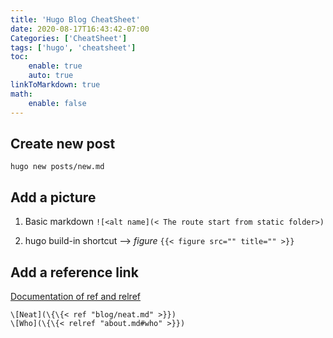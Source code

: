 ```yaml
---
title: 'Hugo Blog CheatSheet'
date: 2020-08-17T16:43:42-07:00
Categories: ['CheatSheet']
tags: ['hugo', 'cheatsheet']
toc:
    enable: true
    auto: true
linkToMarkdown: true
math:
    enable: false
---
```


## Create new post

`hugo new posts/new.md`

## Add a picture

1.  Basic markdown
    `![<alt name](< The route start from static folder>)`

2.  hugo build-in shortcut --> _figure_
    `{{< figure src="" title="" >}}`

## Add a reference link

[Documentation of ref and relref](https://gohugo.io/content-management/shortcodes#ref-and-relref)

```
\[Neat](\{\{< ref "blog/neat.md" >}})
\[Who](\{\{< relref "about.md#who" >}})
```
